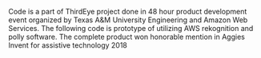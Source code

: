 
Code is a part of ThirdEye project done in 48 hour product development event organized by Texas A&M University Engineering and Amazon Web Services. The following code is prototype of utilizing AWS rekognition and polly software.
The complete product won honorable mention in Aggies Invent for assistive technology 2018

